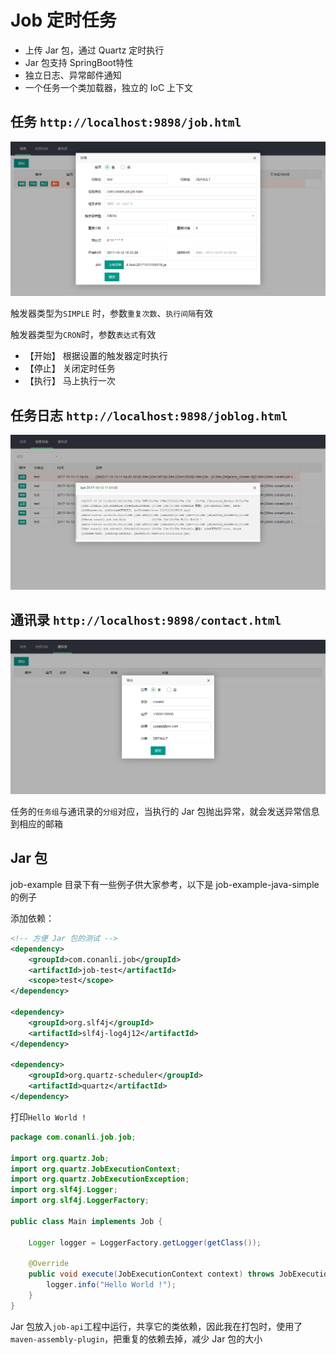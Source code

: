 # Job 定时任务

- 上传 Jar 包，通过 Quartz 定时执行
- Jar 包支持 SpringBoot特性
- 独立日志、异常邮件通知
- 一个任务一个类加载器，独立的 IoC 上下文

## 任务 `http://localhost:9898/job.html`

![job](job.png)

触发器类型为`SIMPLE` 时，参数`重复次数`、`执行间隔`有效

触发器类型为`CRON`时，参数`表达式`有效

- 【开始】 根据设置的触发器定时执行
- 【停止】 关闭定时任务
- 【执行】 马上执行一次

## 任务日志 `http://localhost:9898/joblog.html`

![joblog](joblog.png)

## 通讯录 `http://localhost:9898/contact.html`

![contact](contact.png)

任务的`任务组`与通讯录的`分组`对应，当执行的 Jar 包抛出异常，就会发送异常信息到相应的邮箱

## Jar 包

job-example 目录下有一些例子供大家参考，以下是 job-example-java-simple 的例子

添加依赖：

```xml
<!-- 方便 Jar 包的测试 -->
<dependency>
    <groupId>com.conanli.job</groupId>
    <artifactId>job-test</artifactId>
    <scope>test</scope>
</dependency>

<dependency>
    <groupId>org.slf4j</groupId>
    <artifactId>slf4j-log4j12</artifactId>
</dependency>

<dependency>
    <groupId>org.quartz-scheduler</groupId>
    <artifactId>quartz</artifactId>
</dependency>
```

打印`Hello World !`

```java
package com.conanli.job.job;

import org.quartz.Job;
import org.quartz.JobExecutionContext;
import org.quartz.JobExecutionException;
import org.slf4j.Logger;
import org.slf4j.LoggerFactory;

public class Main implements Job {

    Logger logger = LoggerFactory.getLogger(getClass());

    @Override
    public void execute(JobExecutionContext context) throws JobExecutionException {
        logger.info("Hello World !");
    }
}
```

Jar 包放入`job-api`工程中运行，共享它的类依赖，因此我在打包时，使用了`maven-assembly-plugin`，把重复的依赖去掉，减少 Jar 包的大小